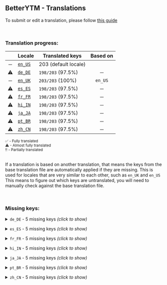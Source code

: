 <!--
    !!!!!!!!!!!!!!!!!!!!!!!!!!!!!!!!!!!!!!!!!!!!!!!!!!!!!!
    !!             THIS IS A GENERATED FILE             !!
    !!    all changes will be overwritten next build    !!
    !! only edit in `src/tools/tr-progress-template.md` !!
    !!!!!!!!!!!!!!!!!!!!!!!!!!!!!!!!!!!!!!!!!!!!!!!!!!!!!!
-->







## BetterYTM - Translations
To submit or edit a translation, please follow [this guide](../../contributing.md#submitting-translations)

<br>

### Translation progress:
| &nbsp; | Locale | Translated keys | Based on |
| :----: | ------ | --------------- | :------: |
| ─ | [`en_US`](./en_US.json) | 203 (default locale) |  |
| ⚠ | [`de_DE`](./de_DE.json) | `198/203` (97.5%) | ─ |
| ─ | [`en_UK`](./en_UK.json) | `203/203` (100%) | `en_US` |
| ⚠ | [`es_ES`](./es_ES.json) | `198/203` (97.5%) | ─ |
| ⚠ | [`fr_FR`](./fr_FR.json) | `198/203` (97.5%) | ─ |
| ⚠ | [`hi_IN`](./hi_IN.json) | `198/203` (97.5%) | ─ |
| ⚠ | [`ja_JA`](./ja_JA.json) | `198/203` (97.5%) | ─ |
| ⚠ | [`pt_BR`](./pt_BR.json) | `198/203` (97.5%) | ─ |
| ⚠ | [`zh_CN`](./zh_CN.json) | `198/203` (97.5%) | ─ |

<sub>
✅ - Fully translated
</sub><br>
<sub>
⚠ - Almost fully translated
</sub><br>
<sub>
‼️ - Partially translated
</sub><br>

<br>

If a translation is based on another translation, that means the keys from the base translation file are automatically applied if they are missing. This is used for locales that are very similar to each other, such as `en_UK` and `en_US`  
This means to figure out which keys are untranslated, you will need to manually check against the base translation file.

<br>

### Missing keys:

<details><summary><code>de_DE</code> - 5 missing keys <i>(click to show)</i></summary><br>

| Key | English text |
| --- | ------------ |
| `trigger_btn_action_running` | `Running...` |
| `feature_desc_hideCursorOnIdle` | `Hide the cursor after a few seconds of inactivity over the video` |
| `feature_desc_hideCursorOnIdleDelay` | `How many seconds of inactivity before the cursor should be hidden?` |
| `feature_btn_clearLyricsCache_running` | `Clearing...` |
| `feature_btn_checkVersionNow_running` | `Checking...` |

<br></details>

<details><summary><code>es_ES</code> - 5 missing keys <i>(click to show)</i></summary><br>

| Key | English text |
| --- | ------------ |
| `trigger_btn_action_running` | `Running...` |
| `feature_desc_hideCursorOnIdle` | `Hide the cursor after a few seconds of inactivity over the video` |
| `feature_desc_hideCursorOnIdleDelay` | `How many seconds of inactivity before the cursor should be hidden?` |
| `feature_btn_clearLyricsCache_running` | `Clearing...` |
| `feature_btn_checkVersionNow_running` | `Checking...` |

<br></details>

<details><summary><code>fr_FR</code> - 5 missing keys <i>(click to show)</i></summary><br>

| Key | English text |
| --- | ------------ |
| `trigger_btn_action_running` | `Running...` |
| `feature_desc_hideCursorOnIdle` | `Hide the cursor after a few seconds of inactivity over the video` |
| `feature_desc_hideCursorOnIdleDelay` | `How many seconds of inactivity before the cursor should be hidden?` |
| `feature_btn_clearLyricsCache_running` | `Clearing...` |
| `feature_btn_checkVersionNow_running` | `Checking...` |

<br></details>

<details><summary><code>hi_IN</code> - 5 missing keys <i>(click to show)</i></summary><br>

| Key | English text |
| --- | ------------ |
| `trigger_btn_action_running` | `Running...` |
| `feature_desc_hideCursorOnIdle` | `Hide the cursor after a few seconds of inactivity over the video` |
| `feature_desc_hideCursorOnIdleDelay` | `How many seconds of inactivity before the cursor should be hidden?` |
| `feature_btn_clearLyricsCache_running` | `Clearing...` |
| `feature_btn_checkVersionNow_running` | `Checking...` |

<br></details>

<details><summary><code>ja_JA</code> - 5 missing keys <i>(click to show)</i></summary><br>

| Key | English text |
| --- | ------------ |
| `trigger_btn_action_running` | `Running...` |
| `feature_desc_hideCursorOnIdle` | `Hide the cursor after a few seconds of inactivity over the video` |
| `feature_desc_hideCursorOnIdleDelay` | `How many seconds of inactivity before the cursor should be hidden?` |
| `feature_btn_clearLyricsCache_running` | `Clearing...` |
| `feature_btn_checkVersionNow_running` | `Checking...` |

<br></details>

<details><summary><code>pt_BR</code> - 5 missing keys <i>(click to show)</i></summary><br>

| Key | English text |
| --- | ------------ |
| `trigger_btn_action_running` | `Running...` |
| `feature_desc_hideCursorOnIdle` | `Hide the cursor after a few seconds of inactivity over the video` |
| `feature_desc_hideCursorOnIdleDelay` | `How many seconds of inactivity before the cursor should be hidden?` |
| `feature_btn_clearLyricsCache_running` | `Clearing...` |
| `feature_btn_checkVersionNow_running` | `Checking...` |

<br></details>

<details><summary><code>zh_CN</code> - 5 missing keys <i>(click to show)</i></summary><br>

| Key | English text |
| --- | ------------ |
| `trigger_btn_action_running` | `Running...` |
| `feature_desc_hideCursorOnIdle` | `Hide the cursor after a few seconds of inactivity over the video` |
| `feature_desc_hideCursorOnIdleDelay` | `How many seconds of inactivity before the cursor should be hidden?` |
| `feature_btn_clearLyricsCache_running` | `Clearing...` |
| `feature_btn_checkVersionNow_running` | `Checking...` |

<br></details>
